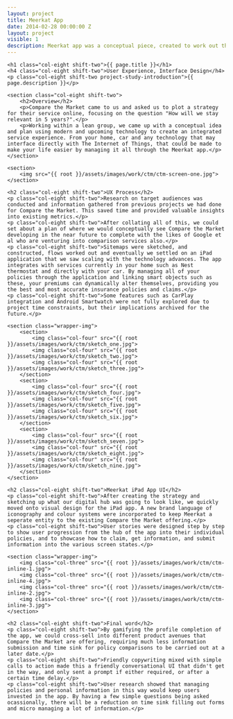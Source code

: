 ```yaml
---
layout: project
title: Meerkat App
date: 2014-02-28 00:00:00 Z
layout: project
visible: 1
description: Meerkat app was a conceptual piece, created to work out the future stepping stones for the Compare the Market service proposition.
---
```


<div id="project-page" class="ctm-banner banner"><div class="heading-section"></div></div>

<div class="wrapper project-wrapper">

	<h1 class="col-eight shift-two">{{ page.title }}</h1>
	<h4 class="col-eight shift-two">User Experience, Interface Design</h4>
	<p class="col-eight shift-two project-study-introduction">{{ page.description }}</p>

	<section class="col-eight shift-two">
		<h2>Overview</h2>
		<p>Compare the Market came to us and asked us to plot a strategy for their service online, focusing on the question "How will we stay relevant in 5 years?".</p>
		<p>Working within a lean group, we came up with a conceptual idea and plan using modern and upcoming technology to create an integrated service experience. From your home, car and any technology that may interface directly with The Internet of Things, that could be made to make your life easier by managing it all through the Meerkat app.</p>
	</section>

	<section>
		<img src="{{ root }}/assets/images/work/ctm/ctm-screen-one.jpg">
	</section>
	
	<h2 class="col-eight shift-two">UX Process</h2>
	<p class="col-eight shift-two">Research on target audiences was conducted and information gathered from previous projects we had done for Compare the Market. This saved time and provided valuable insights into existing metrics.</p>
	<p class="col-eight shift-two">After collating all of this, we could set about a plan of where we would conceptually see Compare the Market developing in the near future to complete with the likes of Google et al who are venturing into comparison services also.</p>
	<p class="col-eight shift-two">Sitemaps were sketched, and constructed, flows worked out and eventually we settled on an iPad application that we saw scaling with the technology advances. The app integrates with services currently in your home such as Nest thermostat and directly with your car. By managing all of your policies through the application and linking smart objects such as these, your premiums can dynamically alter themselves, providing you the best and most accurate insurance policies and claims.</p>
	<p class="col-eight shift-two">Some features such as CarPlay integration and Android Smartwatch were not fully explored due to project time constraints, but their implications archived for the future.</p>

	<section class="wrapper-img">
		<section>
			<img class="col-four" src="{{ root }}/assets/images/work/ctm/sketch_one.jpg">
			<img class="col-four" src="{{ root }}/assets/images/work/ctm/sketch_two.jpg">
			<img class="col-four" src="{{ root }}/assets/images/work/ctm/sketch_three.jpg">
		</section>
		<section>
			<img class="col-four" src="{{ root }}/assets/images/work/ctm/sketch_four.jpg">
			<img class="col-four" src="{{ root }}/assets/images/work/ctm/sketch_five.jpg">
			<img class="col-four" src="{{ root }}/assets/images/work/ctm/sketch_six.jpg">
		</section>
		<section>
			<img class="col-four" src="{{ root }}/assets/images/work/ctm/sketch_seven.jpg">
			<img class="col-four" src="{{ root }}/assets/images/work/ctm/sketch_eight.jpg">
			<img class="col-four" src="{{ root }}/assets/images/work/ctm/sketch_nine.jpg">
		</section>
	</section>

	<h2 class="col-eight shift-two">Meerkat iPad App UI</h2>
	<p class="col-eight shift-two">After creating the strategy and sketching up what our digital hub was going to look like, we quickly moved onto visual design for the iPad app. A new brand language of iconography and colour systems were incorporated to keep Meerkat a seperate entity to the existing Compare the Market offering.</p>
	<p class="col-eight shift-two">User stories were designed step by step to show user progression from the hub of the app into their individual policies, and to showcase how to claim, get information, and submit information into the various screen states.</p>

	<section class="wrapper-img">
		<img class="col-three" src="{{ root }}/assets/images/work/ctm/ctm-inline-1.jpg">
		<img class="col-three" src="{{ root }}/assets/images/work/ctm/ctm-inline-4.jpg">
		<img class="col-three" src="{{ root }}/assets/images/work/ctm/ctm-inline-2.jpg">
		<img class="col-three" src="{{ root }}/assets/images/work/ctm/ctm-inline-3.jpg">
	</section>
	
	<h2 class="col-eight shift-two">Final word</h2>
	<p class="col-eight shift-two">By gamifying the profile completion of the app, we could cross-sell into different product avenues that Compare the Market are offering, requiring much less information submission and time sink for policy comparisons to be carried out at a later date.</p>
	<p class="col-eight shift-two">Friendly copywriting mixed with simple calls to action made this a friendly conversational UI that didn't get in the way, and only sent a prompt if either required, or after a certain time delay.</p>
	<p class="col-eight shift-two">User research showed that managing policies and personal information in this way would keep users invested in the app. By having a few simple questions being asked ocassionally, there will be a reduction on time sink filling out forms and micro managing a lot of information.</p>

</div>